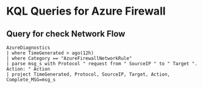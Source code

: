 # KQL Queries for Azure Firewall

## Query for check Network Flow
```
AzureDiagnostics
| where TimeGenerated > ago(12h)  
| where Category == "AzureFirewallNetworkRule"  
| parse msg_s with Protocol " request from " SourceIP " to " Target ". Action: " Action  
| project TimeGenerated, Protocol, SourceIP, Target, Action, Complete_MSG=msg_s
```
